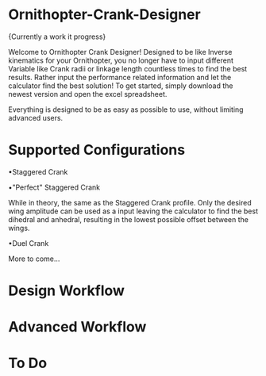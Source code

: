# Ornithopter-Crank-Designer

{Currently a work it progress}

  Welcome to Ornithopter Crank Designer!
Designed to be like Inverse kinematics for your Ornithopter, you no longer have to input different 
Variable like Crank radii or linkage length countless times to find the best results. Rather input the performance related information and let the calculator 
find the best solution!
To get started, simply download the newest version and open the excel spreadsheet.

Everything is designed to be as easy as possible to use, without limiting advanced users.

# Supported Configurations

•Staggered Crank


•"Perfect" Staggered Crank

While in theory, the same as the Staggered Crank profile. Only the desired wing amplitude can be used as a input
leaving the calculator to find the best dihedral and anhedral, resulting in the lowest possible offset between the wings.

•Duel Crank

More to come...

# Design Workflow

# Advanced Workflow

# To Do

